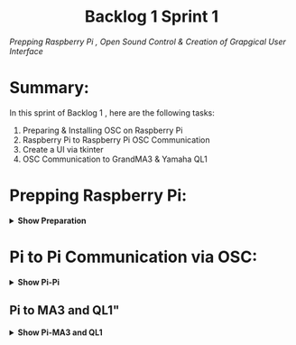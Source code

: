 <h1 align="center">
  Backlog 1 Sprint 1
</h1>
<p align="center">

 <i align="center">Prepping Raspberry Pi , Open Sound Control & Creation of Grapgical User Interface </i>

 </p>

 # Summary:
In this sprint of Backlog 1 , here are the following tasks:


1.  Preparing & Installing OSC on Raspberry Pi
2.  Raspberry Pi to Raspberry Pi OSC Communication
3.  Create a UI via tkinter
4.  OSC Communication to GrandMA3 & Yamaha QL1
 


# Prepping Raspberry Pi:
<details><summary><b>Show Preparation</b></summary>
**[Huats Club - rpistarterkit](https://github.com/huats-club/rpistarterkit)**

<br>
After you are done setting up, Please follow these steps to create a Virtual Environment:

# Prepping Virtual Environment:

1. To install **Python Virtualenv**

```
sudo apt install virtualenv python3-virtualenv -y
```

2. To create a new virtual environment

```
virtualenv -p /usr/bin/python3 <environment_name>
```
**Note** - the virtual environment will be a folder

3. To activate virtual environment

```
source <environment_folder>/bin/activate
```

4. To install a package

```
pip3 install python-osc
```

5. To deactivate environment

```
deactivate
```

## To copy virtual environment

1. Generate dependencies file

```
pip3 freeze > requirements.txt
```

This will generate a requirement file at the current working directory.

2. To install dependencies in new enviroment

```
source <environment_folder>/bin/activate
```

```
pip3 install -r ~/<directory>/requirements.txt
```
## References
1. Using and Copying virtual environment: Click [here](https://github.com/huats-club/mts_sensor_cookbook/blob/main/0.%20virtual_environment/venv.md).

# Installing Python-OSC on Raspberry Pi:
**Python-osc** is a Python library for sending and receiving **Open Sound Control (OSC)** messages. OSC is a protocol for communication among computers, sound synthesizers, and other multimedia devices that is widely used in the field of electronic music and multimedia applications.

Python-osc provides a convenient way to work with OSC in Python by offering functions and classes for creating OSC messages, handling OSC bundles (a collection of OSC messages), and establishing OSC communication between different devices or software applications. It supports both OSC over UDP (User Datagram Protocol) and OSC over TCP (Transmission Control Protocol) for network communication.

### To Install Python-OSC
**On Raspberry Pi**
```
pip3 install python-osc==1.8.1
```
</details>

# Pi to Pi Communication via OSC:
<details><summary><b>Show Pi-Pi</b></summary>
Sample code is located under the `Backlog 1 Sprint 1` folder. 

## System Flowchart 

```mermaid
graph LR

A[RPi B<br>osc_client.py] --> B[RPi A<br>osc_server.py]
```

### Instructions
 
1.  Identify the IP address of the Raspberry Pi Server, in this particular case, **RPi A**. Type the following command on the terminal of **RPi A**.
```
ifconfig
```

If you are using **Ethernet Connection**, identify the *IP address* under the `eth0` section.

If you are using **WiFi Connection**, identify the *IP address* under the `wlan0` section. 

2. Edit the server IP address `receiver_ip` (*line 4*) in `osc_server.py` file (**RPi A**)

Open and edit `osc_server.py` (please make sure you are in the correct directory)
```
nano osc_server.py
```

Enter corresponding **IP Address** retrieved in **Step 1** into `line 4`. Below is an example
```
receiver_ip = "192.168.1.100"
```

Save and exit **nano editor**
```
Crtl + O
Crtl + X
```

3. Edit the desination IP address `PI_A_ADDR` (*line 16*) in `osc_client.py` file (**RPi B**).

Open and edit `osc_client.py` 
```
nano osc_client.py
```

Enter corresponding **IP Address** retrieved in **Step 1** into `line 16`. Below is an example
```
PI_A_ADDR = "192.168.1.100"
```

Save and exit **nano editor**
```
Crtl + O
Crtl + X
```

4. Execute `osc_server.py` 
```
python3 osc_server.py
```


5. Excute `osc_client.py` 
```
python3 osc_client.py
```
<br><br>
</details>

## Pi to MA3 and QL1"
<details><summary><b>Show Pi-MA3 and QL1</b></summary>
Sample code is located under the `Backlog 1 Sprint 1` folder. 
Code is a GUI of 3 pages:<br>
<img src="./Assets/guiPage1.png" >
<br>
<img src="./Assets/guiPage2.png" >
<br>
<img src="./Assets/guiPage3.png" >

## System Flowchart 

```mermaid
graph LR
A[RPi <br>guipage1.py] --LAN--> D[Router] 
D[Router] --LAN--> B[Yamaha QL1]
D[Router] --LAN--> C[grandMA3]
```
 # Instructions
## Please Follow the Tutorial on How to Configure OSC for MA3 [here](./GrandMA3_OSC_setupguide.pdf)
## Please also refer to this manual where it states the Python OSC Commands for QL1 [here](./QL_command_list.pdf)
1.  Determine MA3 IP address: 
 Menu > Network > Con1/2 ( Depending on which port your LAN Cable goes into)
2. Edit the desination IP address `LAPTOP_IP` (*line 21*) in `guiPage3` file.

  Open and edit `guiPage3.py` 
  ```
  nano guiPage3.py
  ```

Enter corresponding **IP Address** retrieved in **Step 1** into `line 21`. Below is an example
```
LAPTOP_IP = "192.168.1.100"
```
3. Save and exit **nano editor**
```
Crtl + O
Crtl + X
```
4. Determine QL1 IP Addrress:
Setup > Network > Static IP

Edit the desination IP address `LAPTOP_IP` (*line 21*) in `guiPage2` file.

  Open and edit `guiPage2.py` 
  ```
  nano guiPage2.py
  ```

Enter corresponding **IP Address** retrieved in **Step 1** into `line 21`. Below is an example
```
LAPTOP_IP = "192.168.1.100"
```

5. Save and exit **nano editor**
```
Crtl + O
Crtl + X
```

6. Execute `guipage1.py` 
```
python3 guipage1.py
```

</details>



